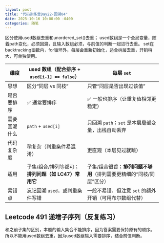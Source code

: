 ```yaml
---
layout: post
title: "代码训练营Day22-回溯04"
date: 2025-10-16 10:00:00 -0400
categories: 随笔
---
```


区分使用used数组去重和unordered_set()去重；
used数组是一个全局变量，随着path变化，必须回溯，且输入数组必须，与前值的判断一起进行去重。
set在backtracking函数内，for循环外，每层会重新初始化，适合树层去重，开销稍大，可单独使用。

| 维度 | used 数组（配合排序 + `used[i-1] == false`） | 每层 `set` |
|---|---|---|
| 思想 | 区分“同层 vs 同枝” | 只管“同层是否出现过该值” |
| 是否要排序 | ✅ 通常要排序 | ✅ 一般也排序（让重复值相邻更稳定） |
| 需要回溯什么 | `path` + `used[i]` | 只回溯 `path`；`set` 是本层局部变量，出栈自动丢弃 |
| 代码复杂度 | 稍复杂（判重条件易混淆） | 更直观（本层见过就跳） |
| 适用 | 子集/组合/排列等都可；**排列问题（如 LC47）常用它** | 子集/组合很香；**排列问题不够用**（排列需要更精细的“同枝/同层”区分） |
| 易错点 | 忘记回溯 `used`，或判重条件写错 | 一般不易错，但注意 `set` 的额外开销（可用布尔数组代替） |


## Leetcode 491 递增子序列（反复练习）
和之前子集的区别，本题的输入集合不能排序，因为答案需要保持原有的顺序。
所以不能用used数组去重，因为used数组输入需要排序，结合前值判断。




